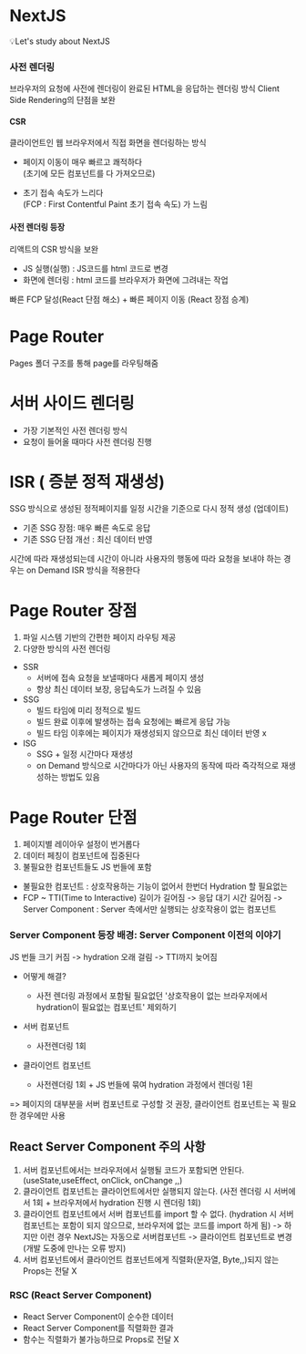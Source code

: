 # NextJS

💡Let's study about NextJS

### 사전 렌더링

브라우저의 요청에 사전에 렌더링이 완료된 HTML을 응답하는 렌더링 방식
Client Side Rendering의 단점을 보완

#### CSR

클라이언트인 웹 브라우저에서 직접 화면을 렌더링하는 방식

- 페이지 이동이 매우 빠르고 쾌적하다 <br>
  (초기에 모든 컴포넌트를 다 가져오므로)

- 초기 접속 속도가 느리다<br>
  (FCP : First Contentful Paint 초기 접속 속도) 가 느림

#### 사전 렌더링 등장

리액트의 CSR 방식을 보완

- JS 실행(실행) : JS코드를 html 코드로 변경
  <br>
- 화면에 렌더링 : html 코드를 브라우저가 화면에 그려내는 작업

빠른 FCP 달성(React 단점 해소) + 빠른 페이지 이동 (React 장점 승계)

# Page Router

Pages 폴더 구조를 통해 page를 라우팅해줌

# 서버 사이드 렌더링

- 가장 기본적인 사전 렌더링 방식
- 요청이 들어올 때마다 사전 렌더링 진행

# ISR ( 증분 정적 재생성)

SSG 방식으로 생성된 정적페이지를 일정 시간을 기준으로 다시 정적 생성 (업데이트)

- 기존 SSG 장점: 매우 빠른 속도로 응답
- 기존 SSG 단점 개선 : 최신 데이터 반영

시간에 따라 재생성되는데 시간이 아니라 사용자의 행동에 따라 요청을 보내야 하는 경우는 on Demand ISR 방식을 적용한다

# Page Router 장점

1. 파일 시스템 기반의 간편한 페이지 라우팅 제공
2. 다양한 방식의 사전 렌더링

- SSR
  - 서버에 접속 요청을 보낼때마다 새롭게 페이지 생성
  - 항상 최신 데이터 보장, 응답속도가 느려질 수 있음
- SSG
  - 빌드 타임에 미리 정적으로 빌드
  - 빌드 완료 이후에 발생하는 접속 요청에는 빠르게 응답 가능
  - 빌드 타임 이후에는 페이지가 재생성되지 않으므로 최신 데이터 반영 x
- ISG
  - SSG + 일정 시간마다 재생성
  - on Demand 방식으로 시간마다가 아닌 사용자의 동작에 따라 즉각적으로 재생성하는 방법도 있음

# Page Router 단점

1. 페이지별 레이아우 설정이 번거롭다
2. 데이터 페칭이 컴포넌트에 집중된다
3. 불필요한 컴포넌트들도 JS 번들에 포함

- 불필요한 컴포넌트 : 상호작용하는 기능이 없어서 한번더 Hydration 할 필요없는
- FCP ~ TTI(Time to Interactive) 길이가 길어짐 -> 응답 대기 시간 길어짐
  -> Server Component : Server 측에서만 실행되는 상호작용이 없는 컴포넌트

### Server Component 등장 배경: Server Component 이전의 이야기

JS 번들 크기 커짐 -> hydration 오래 걸림 -> TTI까지 늦어짐

- 어떻게 해결?

  - 사전 렌더링 과정에서 포함될 필요없던 '상호작용이 없는 브라우저에서 hydration이 필요없는 컴포넌트' 제외하기

- 서버 컴포넌트
  - 사전렌더링 1회
- 클라이언트 컴포넌트
  - 사전렌더링 1회 + JS 번들에 묶여 hydration 과정에서 렌더링 1횐

=> 페이지의 대부분을 서버 컴포넌트로 구성할 것 권장, 클라이언트 컴포넌트는 꼭 필요한 경우에만 사용

## React Server Component 주의 사항

1. 서버 컴포넌트에서는 브라우저에서 실행될 코드가 포함되면 안된다.
   (useState,useEffect, onClick, onChange ,,)
2. 클라이언트 컴포넌트는 클라이언트에서만 실행되지 않는다.
   (사전 렌더링 시 서버에서 1회 + 브라우저에서 hydration 진행 시 렌더링 1회)
3. 클라이언트 컴포넌트에서 서버 컴포넌트를 import 할 수 없다. (hydration 시 서버 컴포넌트는 포함이 되지 않으므로, 브라우저에 없는 코드를 import 하게 됨)
   -> 하지만 이런 경우 NextJS는 자동으로 서버컴포넌트 -> 클라이언트 컴포넌트로 변경
   (개발 도중에 만나는 오류 방지)
4. 서버 컴포넌트에서 클라이언트 컴포넌트에게 직렬화(문자열, Byte,,)되지 않는 Props는 전달 X

### RSC (React Server Component)

- React Server Component이 순수한 데이터
- React Server Component를 직렬화한 결과
- 함수는 직렬화가 불가능하므로 Props로 전달 X
